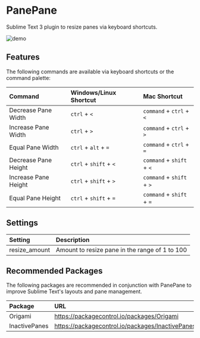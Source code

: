 # PanePane
Sublime Text 3 plugin to resize panes via keyboard shortcuts.

![demo](screenshots/demo.gif)

## Features
The following commands are available via keyboard shortcuts or the command palette:

| Command               | Windows/Linux Shortcut | Mac Shortcut              |
|:----------------------|:-----------------------|:--------------------------|
| Decrease Pane Width   | `ctrl` + `<`           | `command` + `ctrl` + `<`  |
| Increase Pane Width   | `ctrl` + `>`           | `command` + `ctrl` + `>`  |
| Equal Pane Width      | `ctrl` + `alt` + `=`   | `command` + `ctrl` + `=`  |
| Decrease Pane Height  | `ctrl` + `shift` + `<` | `command` + `shift` + `<` |
| Increase Pane Height  | `ctrl` + `shift` + `>` | `command` + `shift` + `>` |
| Equal Pane Height     | `ctrl` + `shift` + `=` | `command` + `shift` + `=` |

## Settings
| Setting               | Description                                    |
|:----------------------|:-----------------------------------------------|
| resize_amount         | Amount to resize pane in the range of 1 to 100 |

## Recommended Packages
The following packages are recommended in conjunction with PanePane to improve Sublime Text's layouts and pane management.

| Package       | URL                                              |
|:--------------|:-------------------------------------------------|
| Origami       | https://packagecontrol.io/packages/Origami       |
| InactivePanes | https://packagecontrol.io/packages/InactivePanes |
